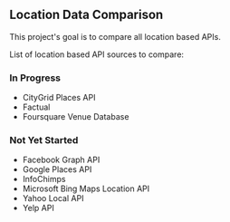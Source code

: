 Location Data Comparison
------
This project's goal is to compare all location based APIs.

List of location based API sources to compare:

### In Progress

* CityGrid Places API
* Factual
* Foursquare Venue Database

### Not Yet Started

* Facebook Graph API
* Google Places API
* InfoChimps
* Microsoft Bing Maps Location API
* Yahoo Local API
* Yelp API
